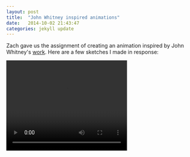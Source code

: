 ```yaml
---
layout: post
title:  "John Whitney inspired animations"
date:   2014-10-02 21:43:47
categories: jekyll update
---
```

Zach gave us the assignment of creating an animation inspired by John Whitney's [work](https://www.youtube.com/watch?v=BzB31mD4NmA). Here are a few sketches I made in response:  

<video width="320" height="240" autoplay>
  <source src="http://paigederaedt.github.io/blog/assets/circos_d3_video.mov" type="video/mov">
Your browser does not support the video tag.
</video>

